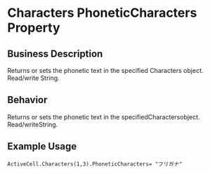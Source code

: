 # Characters PhoneticCharacters Property

## Business Description
Returns or sets the phonetic text in the specified Characters object. Read/write String.

## Behavior
Returns or sets the phonetic text in the specifiedCharactersobject. Read/writeString.

## Example Usage
```vba
ActiveCell.Characters(1,3).PhoneticCharacters= "フリガナ"
```